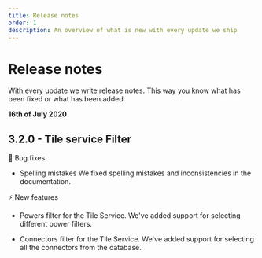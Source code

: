 ```yaml
---
title: Release notes
order: 1
description: An overview of what is new with every update we ship
---
```


# Release notes

With every update we write release notes. This way you know what has been fixed or what has been added. 

__16th of July 2020__
## 3.2.0 - Tile service Filter

🐞️ Bug fixes

- Spelling mistakes
We fixed spelling mistakes and inconsistencies in the documentation. 

⚡️ New features

- Powers filter for the Tile Service.
We've added support for selecting different power filters. 

- Connectors filter for the Tile Service.
We've added support for selecting all the connectors from the database.

